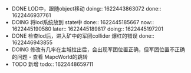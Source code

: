 - DONE LOD中，跟随object移动
  doing:: 1622443863072
  done:: 1622446937761
- DOING 将lod系统放到 state中
  done:: 1622445185667
  now:: 1622445190580
  later:: 1622445189817
  doing:: 1622445197201
- DONE 检查lod后，进入矿中的军团collider 爆红的错误
  done:: 1622446943855
- DOING 修改有几率在主城拉出后，会出现军团位置正确，但军团位置不正确的问题 - 查看 MapcWorld的跳转
- TODO 新增
  todo:: 1622448659711